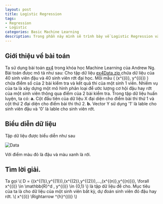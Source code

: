 ```yaml
---
layout: post
title: Logistic Regression
tags:
- Regression
- Logistic
categories: Basic Machine Learning
description: Trong phần này mình sẽ trình bày về Logistic Regression và giải vài bài toán phân loại cơ bản.
---
```

## Giới thiệu về bài toán
Ta sử dụng bài toán [ex4](http://openclassroom.stanford.edu/MainFolder/DocumentPage.php?course=MachineLearning&doc=exercises/ex4/ex4.html) trong khóa học Machine Learning của Andrew Ng. 
Bài toán đưọc mô tả như sau:
Cho tập dữ liệu [ ex4Data.zip ](http://openclassroom.stanford.edu/MainFolder/courses/MachineLearning/exercises/ex4materials/ex4Data.zip) 
chứa dữ liệu của 40 sinh viên đậu và 40 sinh viên rớt đại học. Mỗi mẫu \( (x^{(i)}, y^{(i)}) \)  chứa điểm số của 2 bài kiểm tra và kết quả thi của một sinh 1 viên.
Nhiềm vụ của ta là xây dựng một mô hình phân loại để ước lượng cơ hội đậu hay rớt của một sinh viên thông qua điểm của 2 bài kiểm tra.
Trong tập dữ liệu huấn luyện, ta có:
**a.** Cột đầu tiên của dữ liệu X đại diện cho điểm bài thi thứ 1 và cột thứ 2 đại diện cho điểm bài thi thứ 2.
**b.** Vector Y sử dụng '1' là lable cho sinh viên đậu và '0' là lable cho sinh viên rớt.
## Biểu diễn dữ liệu

Tập dữ liệu được biểu diễn như sau

![Data](/MLDL/assets/img/LRData.png)

Với điểm màu đỏ là đậu và màu xanh là rới.

## Tìm lời giải.

Ta gọi \\( D = {(x^{(1)},y^{(1)}),(x^{(2)},y^{(2)}),...,(x^{(n)},y^{(n)})}, \forall x^{(i)} \in \mathbb{R}^d , y^{(i)} \in \{0,1\} \\) là tập dữ liệu đề cho.
Mục tiêu của ta là cho dữ liệu của một sinh viên bất kỳ, dự đoán sinh viên đó đậu hay rớt.
\\(  x^{(i)} \Rightarrow  \^{h}^{(i)} \\)

